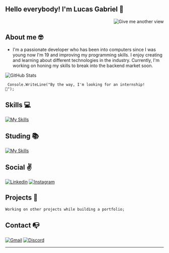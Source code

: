 ## Hello everybody! I'm Lucas Gabriel 👋

<a href="https://github.com/lucasgls">
    <img src="https://komarev.com/ghpvc/?username=lucasgls&style=for-the-badge&color=grey" alt="Give me another view" align= "right"></img>
    <br>
</a>


## **About me** 🤓

- I'm a passionate developer who has been into computers since I was young now I'm 19 and improving my programming skills. I enjoy creating and learning about different technologies in the industry. Currently, I'm working on honing my skills to break into the backend market soon.

![GitHub Stats](https://github-readme-stats.vercel.app/api?username=lucasgls&theme=dark)

<code> Console.WriteLine("By the way, I'm looking for an internship! 👀"); </code>

 ## **Skills 💻** 
 

[![My Skills](https://skillicons.dev/icons?i=html,css,javascript,react,cs,mysql,git)](https://github.com/lucasgls?tab=repositories)

## **Studing 📚** 

[![My Skills](https://skillicons.dev/icons?i=dotnet,cs,azure)](https://github.com/lucasgls?tab=repositories)


## **Social ✌️**
[![Linkedin](https://skillicons.dev/icons?i=linkedin)](https://www.linkedin.com/in/lucasgls/)
[![Instagram](https://skillicons.dev/icons?i=instagram)](https://www.instagram.com/lucassgls/)

## **Projects 🤩**
    Working on other projects while building a portfolio;

## **Contact 📭**
[![Gmail](https://skillicons.dev/icons?i=gmail)](mailto:lucasglsilva7@gmail.com)
[![Discord](https://skillicons.dev/icons?i=discord)]()

<hr>
